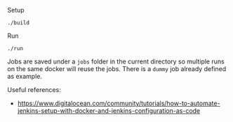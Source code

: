Setup
```
./build
```

Run
```
./run
```

Jobs are saved under a `jobs` folder in the current directory so multiple runs on the same docker will reuse the jobs.
There is a `dummy` job already defined as example.


Useful references:
- https://www.digitalocean.com/community/tutorials/how-to-automate-jenkins-setup-with-docker-and-jenkins-configuration-as-code